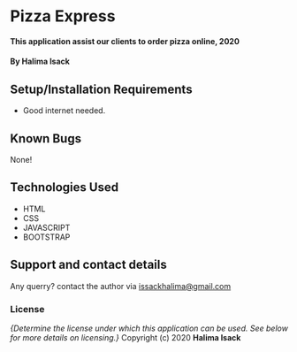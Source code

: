 # Pizza Express
#### This application assist our clients to order pizza online, 2020
#### By **Halima Isack**
## Setup/Installation Requirements
* Good internet needed.
## Known Bugs
None!
## Technologies Used
* HTML
* CSS
* JAVASCRIPT
* BOOTSTRAP
## Support and contact details
Any querry? contact the author via issackhalima@gmail.com
### License
*{Determine the license under which this application can be used.  See below for more details on licensing.}*
Copyright (c) 2020 **Halima Isack**
